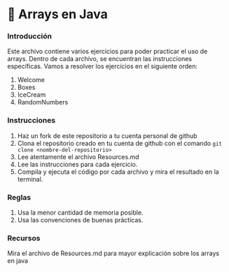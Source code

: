 # :bullettrain_front: Arrays en Java

### Introducción
Este archivo contiene varios ejercicios para poder practicar el uso de arrays. Dentro de cada archivo, se encuentran las instrucciones específicas. Vamos a resolver los ejercicios en el siguiente orden:

1. Welcome
2. Boxes
3. IceCream
4. RandomNumbers

### Instrucciones
1. Haz un fork de este repositorio a tu cuenta personal de github 
2. Clona el repositorio creado en tu cuenta de github con el comando ```git clone <nombre-del-repositorio>```
3. Lee atentamente el archivo Resources.md 
4. Lee las instrucciones para cada ejercicio.
5. Compila y ejecuta el código por cada archivo y mira el resultado en la terminal.

### Reglas
1. Usa la menor cantidad de memoria posible.
2. Usa las convenciones de buenas prácticas.

### Recursos
Mira el archivo de Resources.md para mayor explicación sobre los arrays en java
